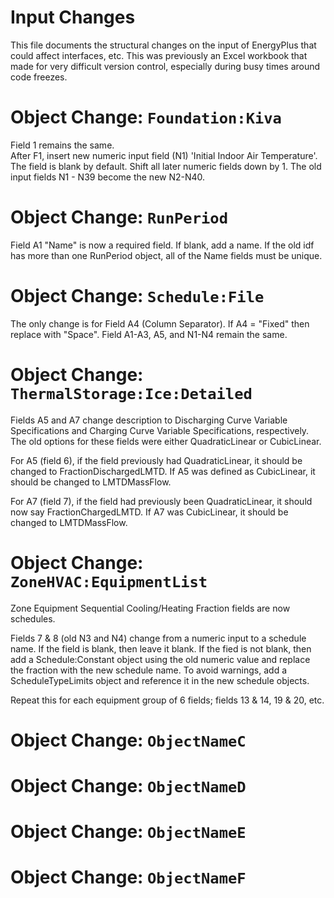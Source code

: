 Input Changes
=============

This file documents the structural changes on the input of EnergyPlus that could affect interfaces, etc.
This was previously an Excel workbook that made for very difficult version control, especially during busy times around code freezes.

# Object Change: `Foundation:Kiva`
Field 1 remains the same.  
After F1, insert new numeric input field (N1) 'Initial Indoor Air Temperature'.  The field is blank by default.
Shift all later numeric fields down by 1. The old input fields N1 - N39 become the new N2-N40.

# Object Change: `RunPeriod`
Field A1 "Name" is now a required field. If blank, add a name. If the old idf has more than one RunPeriod object, all of the Name fields must be unique.

# Object Change: `Schedule:File`
The only change is for Field A4 (Column Separator). If A4 = "Fixed" then replace with "Space". Field A1-A3, A5, and N1-N4 remain the same.

# Object Change: `ThermalStorage:Ice:Detailed`
Fields A5 and A7 change description to Discharging Curve Variable Specifications and Charging Curve Variable Specifications, respectively.  The old options for these fields were either QuadraticLinear or CubicLinear.  

For A5 (field 6), if the field previously had QuadraticLinear, it should be changed to FractionDischargedLMTD.  If A5 was defined as CubicLinear, it should be changed to LMTDMassFlow.  

For A7 (field 7), if the field had previously been QuadraticLinear, it should now say FractionChargedLMTD.  If A7 was CubicLinear, it should be changed to LMTDMassFlow.

# Object Change: `ZoneHVAC:EquipmentList`
Zone Equipment <n></n> Sequential Cooling/Heating Fraction fields are now schedules.

Fields 7 & 8 (old N3 and N4) change from a numeric input to a schedule name.
If the field is blank, then leave it blank.
If the fied is not blank, then add a Schedule:Constant object using the old numeric value and replace the fraction with the new schedule name.
To avoid warnings, add a ScheduleTypeLimits object and reference it in the new schedule objects.

Repeat this for each equipment group of 6 fields; fields 13 & 14, 19 & 20, etc.

# Object Change: `ObjectNameC`

# Object Change: `ObjectNameD`

# Object Change: `ObjectNameE`

# Object Change: `ObjectNameF`
